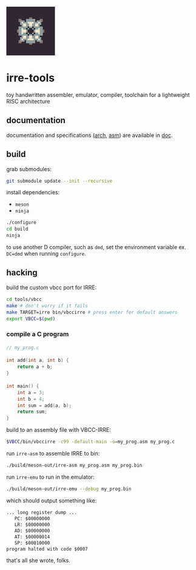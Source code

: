 
![icon](doc/icon.png)

# irre-tools

toy handwritten assembler, emulator, compiler, toolchain for a lightweight RISC architecture 

## documentation

documentation and specifications ([arch](doc/arch.md), [asm](doc.asm.md)) are available in [doc](doc/).

## build

grab submodules:
```sh
git submodule update --init --recursive
```

install dependencies:
+ `meson`
+ `ninja`

```sh
./configure
cd build
ninja
```

to use another D compiler, such as `dmd`, set the environment variable ex. `DC=dmd` when running `configure`.

## hacking

build the custom vbcc port for IRRE:
```sh
cd tools/vbcc
make # don't worry if it fails
make TARGET=irre bin/vbccirre # press enter for default answers
export VBCC=$(pwd)
```

### compile a C program

```c
// my_prog.c

int add(int a, int b) {
    return a + b;
}

int main() {
    int a = 3;
    int b = 4;
    int sum = add(a, b);
    return sum;
}

```

build to an assembly file with VBCC-IRRE:
```sh
$VBCC/bin/vbccirre -c99 -default-main -o=my_prog.asm my_prog.c
```

run `irre-asm` to assemble IRRE to bin:
```sh
./build/meson-out/irre-asm my_prog.asm my_prog.bin
```

run `irre-emu` to run in the emulator:
```sh
./build/meson-out/irre-emu --debug my_prog.bin
```

which should output something like:

```
... long register dump ...
   PC: $00000000
   LR: $00000000
   AD: $00000000
   AT: $00000014
   SP: $00010000
program halted with code $0007
```

that's all she wrote, folks.
